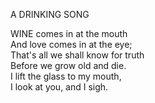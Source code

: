 A DRINKING SONG  
  
WINE comes in at the mouth  
And love comes in at the eye;  
That's all we shall know for truth  
Before we grow old and die.  
I lift the glass to my mouth,  
I look at you, and I sigh.  
